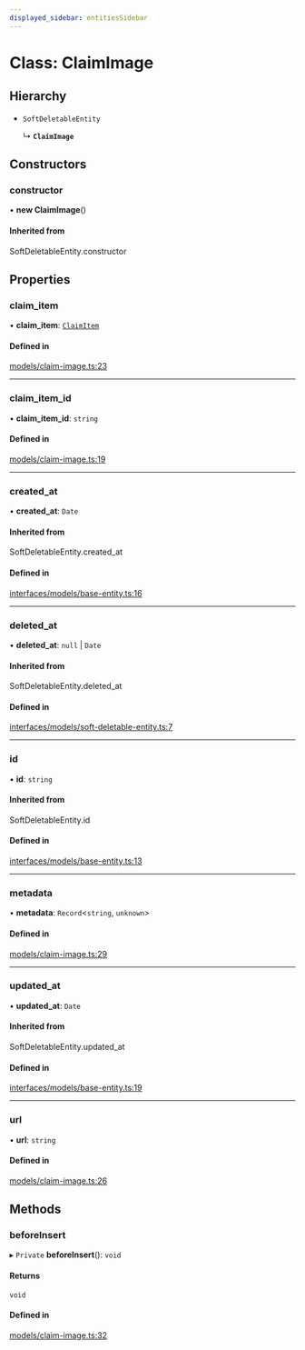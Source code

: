 ```yaml
---
displayed_sidebar: entitiesSidebar
---
```


# Class: ClaimImage

## Hierarchy

- `SoftDeletableEntity`

  ↳ **`ClaimImage`**

## Constructors

### constructor

• **new ClaimImage**()

#### Inherited from

SoftDeletableEntity.constructor

## Properties

### claim\_item

• **claim\_item**: [`ClaimItem`](ClaimItem.md)

#### Defined in

[models/claim-image.ts:23](https://github.com/medusajs/medusa/blob/9dcd62c73/packages/medusa/src/models/claim-image.ts#L23)

___

### claim\_item\_id

• **claim\_item\_id**: `string`

#### Defined in

[models/claim-image.ts:19](https://github.com/medusajs/medusa/blob/9dcd62c73/packages/medusa/src/models/claim-image.ts#L19)

___

### created\_at

• **created\_at**: `Date`

#### Inherited from

SoftDeletableEntity.created\_at

#### Defined in

[interfaces/models/base-entity.ts:16](https://github.com/medusajs/medusa/blob/9dcd62c73/packages/medusa/src/interfaces/models/base-entity.ts#L16)

___

### deleted\_at

• **deleted\_at**: ``null`` \| `Date`

#### Inherited from

SoftDeletableEntity.deleted\_at

#### Defined in

[interfaces/models/soft-deletable-entity.ts:7](https://github.com/medusajs/medusa/blob/9dcd62c73/packages/medusa/src/interfaces/models/soft-deletable-entity.ts#L7)

___

### id

• **id**: `string`

#### Inherited from

SoftDeletableEntity.id

#### Defined in

[interfaces/models/base-entity.ts:13](https://github.com/medusajs/medusa/blob/9dcd62c73/packages/medusa/src/interfaces/models/base-entity.ts#L13)

___

### metadata

• **metadata**: `Record`<`string`, `unknown`\>

#### Defined in

[models/claim-image.ts:29](https://github.com/medusajs/medusa/blob/9dcd62c73/packages/medusa/src/models/claim-image.ts#L29)

___

### updated\_at

• **updated\_at**: `Date`

#### Inherited from

SoftDeletableEntity.updated\_at

#### Defined in

[interfaces/models/base-entity.ts:19](https://github.com/medusajs/medusa/blob/9dcd62c73/packages/medusa/src/interfaces/models/base-entity.ts#L19)

___

### url

• **url**: `string`

#### Defined in

[models/claim-image.ts:26](https://github.com/medusajs/medusa/blob/9dcd62c73/packages/medusa/src/models/claim-image.ts#L26)

## Methods

### beforeInsert

▸ `Private` **beforeInsert**(): `void`

#### Returns

`void`

#### Defined in

[models/claim-image.ts:32](https://github.com/medusajs/medusa/blob/9dcd62c73/packages/medusa/src/models/claim-image.ts#L32)
